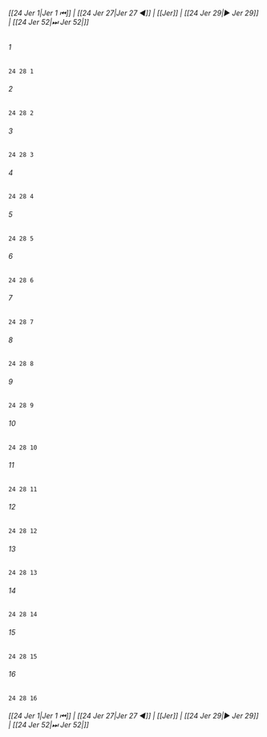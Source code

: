 
###### [[24 Jer 1|Jer 1 ⏮]] | [[24 Jer 27|Jer 27 ◀]] | [[Jer]] | [[24 Jer 29|▶ Jer 29]] | [[24 Jer 52|⏭ Jer 52|]]

###### 1
``` verse
24 28 1 
```
###### 2
``` verse
24 28 2 
```
###### 3
``` verse
24 28 3 
```
###### 4
``` verse
24 28 4 
```
###### 5
``` verse
24 28 5 
```
###### 6
``` verse
24 28 6 
```
###### 7
``` verse
24 28 7 
```
###### 8
``` verse
24 28 8 
```
###### 9
``` verse
24 28 9 
```
###### 10
``` verse
24 28 10 
```
###### 11
``` verse
24 28 11 
```
###### 12
``` verse
24 28 12 
```
###### 13
``` verse
24 28 13 
```
###### 14
``` verse
24 28 14 
```
###### 15
``` verse
24 28 15 
```
###### 16
``` verse
24 28 16 
```

###### [[24 Jer 1|Jer 1 ⏮]] | [[24 Jer 27|Jer 27 ◀]] | [[Jer]] | [[24 Jer 29|▶ Jer 29]] | [[24 Jer 52|⏭ Jer 52|]]

